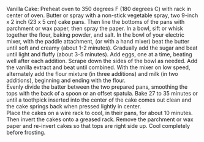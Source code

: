 Vanilla Cake: Preheat oven to 350 degrees F (180 degrees C) with rack in center of oven. 
Butter or spray with a non-stick vegetable spray, two 9-inch x 2 inch (23 x 5 cm) cake pans. 
Then line the bottoms of the pans with parchment or wax paper, then spray the paper.
In a bowl, sift or whisk together the flour, baking powder, and salt.
In the bowl of your electric mixer, with the paddle attachment, (or with a hand mixer) beat the butter until soft and creamy (about 1-2 minutes). 
Gradually add the sugar and beat until light and fluffy (about 3-5 minutes). 
Add eggs, one at a time, beating well after each addition. 
Scrape down the sides of the bowl as needed. Add the vanilla extract and beat until combined. 
With the mixer on low speed, alternately add the flour mixture (in three additions) and milk (in two additions), beginning and ending with the flour.  
Evenly divide the batter between the two prepared pans, smoothing the tops with the back of a spoon or an offset spatula. Bake 27 to 35 minutes or until a toothpick inserted into the center of the cake comes out clean and the cake springs back when pressed lightly in center.  
Place the cakes on a wire rack to cool, in their pans, for about 10 minutes. Then invert the cakes onto a greased rack. Remove the parchment or wax paper and re-invert cakes so that tops are right side up. Cool completely before frosting.
